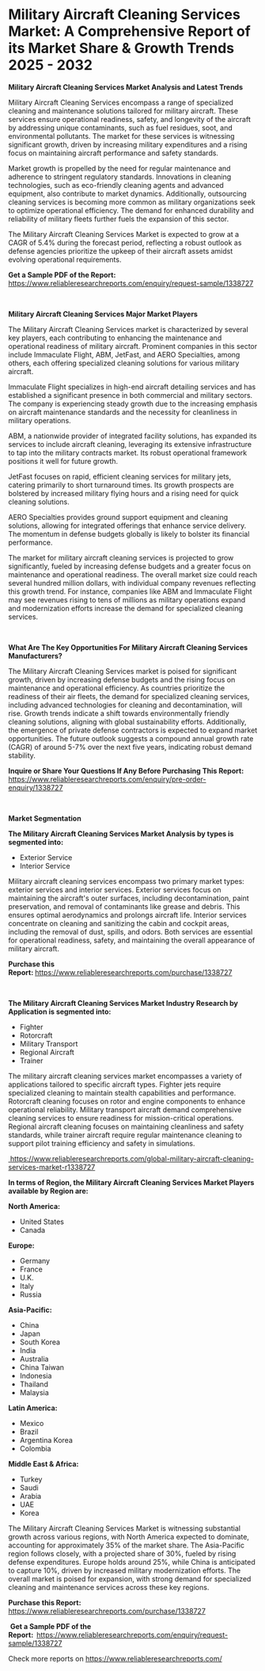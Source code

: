 <p><h1>Military Aircraft Cleaning Services Market: A Comprehensive Report of its Market Share & Growth Trends 2025 - 2032</h1></p><p><strong>Military Aircraft Cleaning Services Market Analysis and Latest Trends</strong></p>
<p><p>Military Aircraft Cleaning Services encompass a range of specialized cleaning and maintenance solutions tailored for military aircraft. These services ensure operational readiness, safety, and longevity of the aircraft by addressing unique contaminants, such as fuel residues, soot, and environmental pollutants. The market for these services is witnessing significant growth, driven by increasing military expenditures and a rising focus on maintaining aircraft performance and safety standards. </p><p>Market growth is propelled by the need for regular maintenance and adherence to stringent regulatory standards. Innovations in cleaning technologies, such as eco-friendly cleaning agents and advanced equipment, also contribute to market dynamics. Additionally, outsourcing cleaning services is becoming more common as military organizations seek to optimize operational efficiency. The demand for enhanced durability and reliability of military fleets further fuels the expansion of this sector. </p><p>The Military Aircraft Cleaning Services Market is expected to grow at a CAGR of 5.4% during the forecast period, reflecting a robust outlook as defense agencies prioritize the upkeep of their aircraft assets amidst evolving operational requirements.</p></p>
<p><strong>Get a Sample PDF of the Report:&nbsp;</strong> <a href="https://www.reliableresearchreports.com/enquiry/request-sample/1338727?utm_campaign=2395&utm_medium=2&utm_source=Github&utm_content=ia&utm_term=27032025&utm_id=military-aircraft-cleaning-services">https://www.reliableresearchreports.com/enquiry/request-sample/1338727</a></p>
<p>&nbsp;</p>
<p><strong>Military Aircraft Cleaning Services Major Market Players</strong></p>
<p><p>The Military Aircraft Cleaning Services market is characterized by several key players, each contributing to enhancing the maintenance and operational readiness of military aircraft. Prominent companies in this sector include Immaculate Flight, ABM, JetFast, and AERO Specialties, among others, each offering specialized cleaning solutions for various military aircraft.</p><p>Immaculate Flight specializes in high-end aircraft detailing services and has established a significant presence in both commercial and military sectors. The company is experiencing steady growth due to the increasing emphasis on aircraft maintenance standards and the necessity for cleanliness in military operations.</p><p>ABM, a nationwide provider of integrated facility solutions, has expanded its services to include aircraft cleaning, leveraging its extensive infrastructure to tap into the military contracts market. Its robust operational framework positions it well for future growth.</p><p>JetFast focuses on rapid, efficient cleaning services for military jets, catering primarily to short turnaround times. Its growth prospects are bolstered by increased military flying hours and a rising need for quick cleaning solutions.</p><p>AERO Specialties provides ground support equipment and cleaning solutions, allowing for integrated offerings that enhance service delivery. The momentum in defense budgets globally is likely to bolster its financial performance.</p><p>The market for military aircraft cleaning services is projected to grow significantly, fueled by increasing defense budgets and a greater focus on maintenance and operational readiness. The overall market size could reach several hundred million dollars, with individual company revenues reflecting this growth trend. For instance, companies like ABM and Immaculate Flight may see revenues rising to tens of millions as military operations expand and modernization efforts increase the demand for specialized cleaning services.</p></p>
<p>&nbsp;</p>
<p><strong>What Are The Key Opportunities For Military Aircraft Cleaning Services Manufacturers?</strong></p>
<p><p>The Military Aircraft Cleaning Services market is poised for significant growth, driven by increasing defense budgets and the rising focus on maintenance and operational efficiency. As countries prioritize the readiness of their air fleets, the demand for specialized cleaning services, including advanced technologies for cleaning and decontamination, will rise. Growth trends indicate a shift towards environmentally friendly cleaning solutions, aligning with global sustainability efforts. Additionally, the emergence of private defense contractors is expected to expand market opportunities. The future outlook suggests a compound annual growth rate (CAGR) of around 5-7% over the next five years, indicating robust demand stability.</p></p>
<p><strong>Inquire or Share Your Questions If Any Before Purchasing This Report:</strong> <a href="https://www.reliableresearchreports.com/enquiry/pre-order-enquiry/1338727?utm_campaign=2395&utm_medium=2&utm_source=Github&utm_content=ia&utm_term=27032025&utm_id=military-aircraft-cleaning-services">https://www.reliableresearchreports.com/enquiry/pre-order-enquiry/1338727</a></p>
<p>&nbsp;</p>
<p><strong>Market Segmentation</strong></p>
<p><strong>The Military Aircraft Cleaning Services Market Analysis by types is segmented into:</strong></p>
<p><ul><li>Exterior Service</li><li>Interior Service</li></ul></p>
<p><p>Military aircraft cleaning services encompass two primary market types: exterior services and interior services. Exterior services focus on maintaining the aircraft's outer surfaces, including decontamination, paint preservation, and removal of contaminants like grease and debris. This ensures optimal aerodynamics and prolongs aircraft life. Interior services concentrate on cleaning and sanitizing the cabin and cockpit areas, including the removal of dust, spills, and odors. Both services are essential for operational readiness, safety, and maintaining the overall appearance of military aircraft.</p></p>
<p><strong>Purchase this Report:&nbsp;</strong><a href="https://www.reliableresearchreports.com/purchase/1338727?utm_campaign=2395&utm_medium=2&utm_source=Github&utm_content=ia&utm_term=27032025&utm_id=military-aircraft-cleaning-services">https://www.reliableresearchreports.com/purchase/1338727</a></p>
<p>&nbsp;</p>
<p><strong>The Military Aircraft Cleaning Services Market Industry Research by Application is segmented into:</strong></p>
<p><ul><li>Fighter</li><li>Rotorcraft</li><li>Military Transport</li><li>Regional Aircraft</li><li>Trainer</li></ul></p>
<p><p>The military aircraft cleaning services market encompasses a variety of applications tailored to specific aircraft types. Fighter jets require specialized cleaning to maintain stealth capabilities and performance. Rotorcraft cleaning focuses on rotor and engine components to enhance operational reliability. Military transport aircraft demand comprehensive cleaning services to ensure readiness for mission-critical operations. Regional aircraft cleaning focuses on maintaining cleanliness and safety standards, while trainer aircraft require regular maintenance cleaning to support pilot training efficiency and safety in simulations.</p></p>
<p><a href="https://www.reliableresearchreports.com/global-military-aircraft-cleaning-services-market-r1338727?utm_campaign=2395&utm_medium=2&utm_source=Github&utm_content=ia&utm_term=27032025&utm_id=military-aircraft-cleaning-services">&nbsp;https://www.reliableresearchreports.com/global-military-aircraft-cleaning-services-market-r1338727</a></p>
<p><strong>In terms of Region, the Military Aircraft Cleaning Services Market Players available by Region are:</strong></p>
<p>
    <p> <strong> North America: </strong>
        <ul>
            <li>United States</li>
            <li>Canada</li>
        </ul>
        </p> 
    <p> <strong> Europe: </strong>
        <ul>
            <li>Germany</li>
            <li>France</li>
            <li>U.K.</li>
            <li>Italy</li>
            <li>Russia</li>
        </ul>
        </p> 
    <p> <strong> Asia-Pacific: </strong>
        <ul>
            <li>China</li>
            <li>Japan</li>
            <li>South Korea</li>
            <li>India</li>
            <li>Australia</li>
            <li>China Taiwan</li>
            <li>Indonesia</li>
            <li>Thailand</li>
            <li>Malaysia</li>
        </ul>
        </p> 
    <p> <strong> Latin America: </strong>
        <ul>
            <li>Mexico</li>
            <li>Brazil</li>
            <li>Argentina Korea</li>
            <li>Colombia</li>
        </ul>
        </p> 
    <p> <strong> Middle East & Africa: </strong>
        <ul>
            <li>Turkey</li>
            <li>Saudi</li>
            <li>Arabia</li>
            <li>UAE</li>
            <li>Korea</li>
        </ul>
    </p>
    </p>
<p><p>The Military Aircraft Cleaning Services Market is witnessing substantial growth across various regions, with North America expected to dominate, accounting for approximately 35% of the market share. The Asia-Pacific region follows closely, with a projected share of 30%, fueled by rising defense expenditures. Europe holds around 25%, while China is anticipated to capture 10%, driven by increased military modernization efforts. The overall market is poised for expansion, with strong demand for specialized cleaning and maintenance services across these key regions.</p></p>
<p><strong>Purchase this Report: </strong><a href="https://www.reliableresearchreports.com/purchase/1338727?utm_campaign=2395&utm_medium=2&utm_source=Github&utm_content=ia&utm_term=27032025&utm_id=military-aircraft-cleaning-services">https://www.reliableresearchreports.com/purchase/1338727</a></p>
<p>&nbsp;<strong>Get a Sample PDF of the Report:&nbsp;&nbsp;</strong><a href="https://www.reliableresearchreports.com/enquiry/request-sample/1338727?utm_campaign=2395&utm_medium=2&utm_source=Github&utm_content=ia&utm_term=27032025&utm_id=military-aircraft-cleaning-services">https://www.reliableresearchreports.com/enquiry/request-sample/1338727</a></p>
<p><strong></strong></p>
<p>Check more reports on <a href="https://www.reliableresearchreports.com/?utm_campaign=2395&utm_medium=2&utm_source=Github&utm_content=ia&utm_term=27032025&utm_id=military-aircraft-cleaning-services">https://www.reliableresearchreports.com/</a></p>